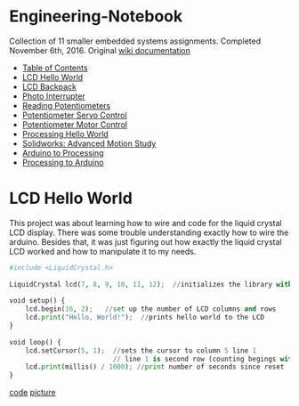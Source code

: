 # Engineering-Notebook
Collection of 11 smaller embedded systems assignments. Completed November 6th, 2016. Original [wiki documentation](http://wiki.chssigma.com/index.php?title=Dani%27s_Engineering_Notebook)

* [Table of Contents](#table-of-contents)
* [LCD Hello World](#lcd-hello-world)
* [LCD Backpack](#lcd-backpack)
* [Photo Interrupter](#photo-interrupter)
* [Reading Potentiometers](#reading-potentiometers)
* [Potentiometer Servo Control](#potentiometer-servo-control)
* [Potentiometer Motor Control](#potentiometer-motor-control)
* [Processing Hello World](#processing-hello-world)
* [Solidworks: Advanced Motion Study](#solidworks:-advanced-motion-study)
* [Arduino to Processing](#arduino-to-processing)
* [Processing to Arduino](#processing-to-arduino)

# LCD Hello World
This project was about learning how to wire and code for the liquid crystal LCD display. There was some trouble understanding exactly how to wire the arduino. Besides that, it was just figuring out how exactly the liquid crystal LCD worked and how to manipulate it to my needs.
```python
#include <LiquidCrystal.h>
 
LiquidCrystal lcd(7, 8, 9, 10, 11, 12);  //initializes the library with these pins
 
void setup() {
	lcd.begin(16, 2);   //set up the number of LCD columns and rows
	lcd.print("Hello, World!");  //prints hello world to the LCD
}
 
void loop() {
	lcd.setCursor(5, 1);  //sets the cursor to column 5 line 1 
	                      // line 1 is second row (counting begings with zero)
	lcd.print(millis() / 1000); //print number of seconds since reset
}
```
[code](code/code.py)
[picture](media/lcdhw.png)
